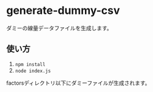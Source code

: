 # generate-dummy-csv

ダミーの線量データファイルを生成します。

## 使い方

1. `npm install`
2. `node index.js`

factorsディレクトリ以下にダミーファイルが生成されます。
